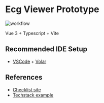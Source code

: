 # Ecg Viewer Prototype

![workflow](https://github.com/zaiyou12/ecg-viewer-proto/actions/workflows/node.js.yml/badge.svg)

 Vue 3 + Typescript + Vite

## Recommended IDE Setup

- [VSCode](https://code.visualstudio.com/) + [Volar](https://marketplace.visualstudio.com/items?itemName=johnsoncodehk.volar)

## References

- [Checklist site](https://humaan.com/checklist/)
- [Techstack example](https://github.com/zaiyou12/more-jobs)

